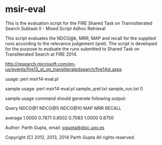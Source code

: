msir-eval
=========

This is the evaluation script for the FIRE Shared Task on Trannsliterated Search Subtask II - Mixed Script Adhoc Retrieval

This script evaluates the NDCG@k, MRR, MAP and recall for the supplied runs according to the relevance judgement (qrel). 
The script is developed for the purpose to evaluate the runs submitted to Shared Task on Transliterated Search at FIRE 2014. 

http://research.microsoft.com/en-us/events/fire13_st_on_transliteratedsearch/fire14st.aspx

usage: perl msir14-eval.pl <qrel-file> <run-file> <verbose-level>

sample usage: perl msir14-eval.pl sample_qrel.txt sample_run.txt 0

sample usage command should generate following output:


Query                           NDCG@1  NDCG@5  NDCG@10 MAP     MRR     RECALL

average                         1.0000  0.7871  0.8502  0.7083  1.0000  0.8750


Author: Parth Gupta, email: pgupta@dsic.upv.es

Copyright (C) 2012, 2013, 2014 Parth Gupta All rights reserved.

